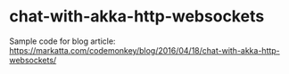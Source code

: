 # chat-with-akka-http-websockets
Sample code for blog article: https://markatta.com/codemonkey/blog/2016/04/18/chat-with-akka-http-websockets/
